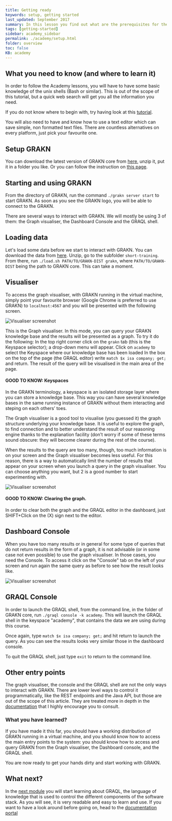 ```yaml
---
title: Getting ready
keywords: setup, getting started
last_updated: September 2017
summary: In this lesson you find out what are the prerequisites for the rest of the Academy and you will have the first taste of GRAKN
tags: [getting-started]
sidebar: academy_sidebar
permalink: ./academy/setup.html
folder: overview
toc: false
KB: academy
---
```


## What you need to know (and where to learn it)

In order to follow the Academy lessons, you will have to have some basic knowledge of the unix shells (Bash or similar). This is out of the scope of this tutorial, but a quick web search will get you all the information you need.

If you do not know where to begin with, try having look at this [tutorial](http://lifehacker.com/5633909/who-needs-a-mouse-learn-to-use-the-command-line-for-almost-anything).

You will also need to have and know how to use a text editor which can save simple, non formatted text files. There are countless alternatives on every platform, just pick your favourite one.


## Setup GRAKN

You can download the latest version of GRAKN core from [here](https://grakn.ai/download/), unzip it, put it in a folder you like. 
Or you can follow the instruction on [this page](https://dev.grakn.ai/docs/get-started/setup-guide).

## Starting and using GRAKN

From the directory of GRAKN, run the command `./grakn server start` to start GRAKN. As soon as you see the GRAKN logo, you will be able to connect to the GRAKN.

There are several ways to interact with GRAKN. We will mostly be using 3 of them: the Graph visualiser, the Dashboard Console and the GRAQL shell.

## Loading data

Let's load some data before we start to interact with GRAKN. You can download the data from [here](https://github.com/graknlabs/academy/archive/master.zip).
Unzip, go to the subfolder `short-training`. From there, run `./load.sh PATH/TO/GRAKN-DIST grakn`, where `PATH/TO/GRAKN-DIST` being the path to GRAKN core.
This can take a moment.

## Visualiser

To access the graph visualiser, with GRAKN running in the virtual machine, simply point your favourite browser (Google Chrome is preferred to use GRAKN) to `localhost:4567` and you will be presented with the following screen.

![Visualiser screenshot](/images/academy/1-welcome/Dashboard.png)

This is the Graph visualiser. In this mode, you can query your GRAKN knowledge base and the results will be presented as a graph. To try it do the following:
In the top right corner click on the `grakn` tab (this is the Keyspace selector); a drop-down menu will appear. Click on `academy` to select the Keyspace where our knowledge base has been loaded
In the box on the top of the page (the GRAQL editor) write `match $x isa company; get;` and return. The result of the query will be visualised in the main area of the page.

#### GOOD TO KNOW: Keyspaces
In the GRAKN terminology, a keyspace is an isolated storage layer where you can store a knowledge base. This way you can have several knowledge bases in the same running instance of GRAKN without them interacting and steping on each others’ toes.

The Graph visualiser is a good tool to visualise (you guessed it) the graph structure underlying your knowledge base. It is useful to explore the graph, to find connection and to better understand the result of our reasoning engine thanks to the explanation facility (don’t worry if some of these terms sound obscure: they will become clearer during the rest of the course).

When the results to the query are too many, though, too much information is on your screen and the Graph visualiser becomes less useful. For this reason, there is a way to automatically limit the number of results that appear on your screen when you launch a query in the graph visualiser. You can choose anything you want, but 2 is a good number to start experimenting with.

![Visualiser screenshot](/images/academy/1-welcome/Dashboard-settings.png)

#### GOOD TO KNOW: Clearing the graph.
In order to clear both the graph and the GRAQL editor in the dashboard, just SHIFT+Click on the (X) sign next to the editor.


## Dashboard Console
When you have too many results or in general for some type of queries that do not return results in the form of a graph, it is not advisable (or in some case not even possible) to use the graph visualiser. In those cases, you need the Console. To access it click on the "Console" tab on the left of your screen and run again the same query as before to see how the result looks like.

![Visualiser screenshot](/images/academy/1-welcome/Dashboard-Console.png)


## GRAQL Console

In order to launch the GRAQL shell, from the command line, in the folder of GRAKN core, run `./graql console -k academy`. This will launch the GRAQL shell in the keyspace "academy", that contains the data we are using during this course.

Once again, type `match $x isa company; get;` and hit return to launch the query. As you can see the results looks very similar those in the dashboard console.

To quit the GRAQL shell, just type `exit` to return to the command line.


## Other entry points

The graph visualiser, the console and the GRAQL shell are not the only ways to interact with GRAKN. There are lower level ways to control it programmatically, like the REST endpoints and the Java API, but those are out of the scope of this article. They are treated more in depth in the [documentation](https://dev.grakn.ai) that I highly encourage you to consult.


### What you have learned?

If you have made it this far, you should have a working distribution of GRAKN running in a virtual machine, and you should know how to access the main entry points to the system: you should know how to access and query GRAKN from the Graph visualiser, the Dashboard console, and the GRAQL shell.

You are now ready to get your hands dirty and start working with GRAKN.


## What next?

In the [next module](/academy/graql-intro.html) you will start learning about GRAQL, the language of knowledge that is used to control the different components of the software stack. As you will see, it is very readable and easy to learn and use. If you want to have a look around before going on, head to the [documentation portal](/index.html)
